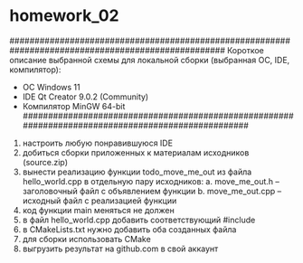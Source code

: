 # homework_02

###################################################################################################
Короткое описание выбранной схемы для локальной сборки (выбранная ОС, IDE, компилятор):           
* OC Windows 11                                                                                   
* IDE Qt Creator 9.0.2 (Community)                                                                
* Компилятор MinGW 64-bit                                                                         
###################################################################################################

1. настроить любую понравившуюся IDE
2. добиться сборки приложенных к материалам исходников (source.zip)
3. вынести реализацию функции todo_move_me_out из файла hello_world.cpp в 
отдельную пару исходников:
a. move_me_out.h – заголовочный файл с объявлением функции
b. move_me_out.cpp – исходный файл с реализацией функции
4. код функции main меняться не должен
5. в файл hello_world.cpp добавить соответствующий #include
6. в CMakeLists.txt нужно добавить оба созданных файла
7. для сборки использовать CMake
8. выгрузить результат на github.com в свой аккаунт
